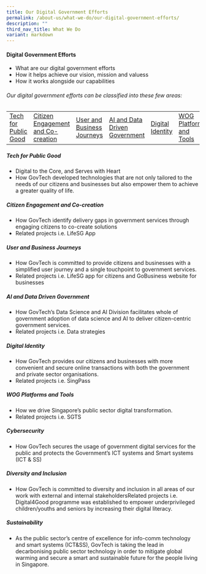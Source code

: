 ```yaml
---
title: Our Digital Government Efforts
permalink: /about-us/what-we-do/our-digital-government-efforts/
description: ""
third_nav_title: What We Do
variant: markdown
---
```

#### Digital Government Efforts

* What are our digital government efforts
* How it helps achieve our vision, mission and valuess
* How it works alongside our capabilities

<!--td {border: 1px solid #cccccc;}br {mso-data-placement:same-cell;}--><div class="container">  
  ###### Our digital government efforts can be classified into these few areas:
<table>  
<tbody>  
<tr>  
</tr><tr>  
<td><a href="#climate">Tech for Public Good</a></td>  
<td><a href="#sgp">Citizen Engagement and Co-creation</a></td>  
<td><a href="#participate">User and Business Journeys</a></td>  
<td><a href="#pollution-control">AI and Data Driven Government</a></td>  
<td><a href="#public-health">Digital Identity</a></td>  
<td><a href="#safe-mgmt">WOG Platforms and Tools</a></td>  
<td><a href="#safe-mgmt">Cybersecurity</a></td>  
<td><a href="#safe-mgmt">Diversity and Inclusion</a></td>  
<td><a href="#safe-mgmt">Sustainability</a></td>  
</tr>  
</tbody>  
</table>




##### Tech for Public Good
* Digital to the Core, and Serves with Heart
* How GovTech developed technologies that are not only tailored to the needs of our citizens and businesses but also empower them to achieve a greater quality of life.

##### Citizen Engagement and Co-creation
* How GovTech identify delivery gaps in government services through engaging citizens to co-create solutions
* Related projects i.e. LifeSG App

##### User and Business Journeys
* How GovTech is committed to provide citizens and businesses with a simplified user journey and a single touchpoint to government services.
* Related projects i.e. LifeSG app for citizens and GoBusiness website for businesses

##### AI and Data Driven Government
* How GovTech’s Data Science and AI Division facilitates whole of government adoption of data science and AI to deliver citizen-centric government services.
* Related projects i.e. Data strategies

##### Digital Identity
*  How GovTech provides our citizens and businesses with more convenient and secure online transactions with both the government and private sector organisations.
*  Related projects i.e. SingPass

##### WOG Platforms and Tools
* How we drive Singapore’s public sector digital transformation. 
* Related projects i.e. SGTS

##### Cybersecurity
* How GovTech secures the usage of government digital services for the public and protects the Government’s ICT systems and Smart systems (ICT &amp; SS)

##### Diversity and Inclusion
* How GovTech is committed to diversity and inclusion in all areas of our work with external and internal stakeholdersRelated projects i.e. Digital4Good programme was established to empower underprivileged children/youths and seniors by increasing their digital literacy.

##### Sustainability
* As the public sector’s centre of excellence for info-comm technology and smart systems (ICT&amp;SS), GovTech is taking the lead in decarbonising public sector technology in order to mitigate global warming and secure a smart and sustainable future for the people living in Singapore.</div>